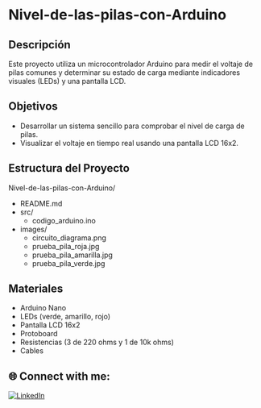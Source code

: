 # Nivel-de-las-pilas-con-Arduino
## Descripción
Este proyecto utiliza un microcontrolador Arduino para medir el voltaje de pilas comunes y determinar su estado de carga mediante indicadores visuales (LEDs) y una pantalla LCD.

## Objetivos
- Desarrollar un sistema sencillo para comprobar el nivel de carga de pilas.
- Visualizar el voltaje en tiempo real usando una pantalla LCD 16x2.

## Estructura del Proyecto
Nivel-de-las-pilas-con-Arduino/
- README.md
- src/
    - codigo_arduino.ino
- images/
    - circuito_diagrama.png
    - prueba_pila_roja.jpg
    - prueba_pila_amarilla.jpg
    - prueba_pila_verde.jpg

## Materiales
- Arduino Nano
- LEDs (verde, amarillo, rojo)
- Pantalla LCD 16x2
- Protoboard
- Resistencias (3 de 220 ohms y 1 de 10k ohms)
- Cables
  
## 🌐 Connect with me:
[![LinkedIn](https://img.shields.io/badge/LinkedIn-0077B5?style=for-the-badge&logo=linkedin&logoColor=white)](https://www.linkedin.com/in/cris7cf/)
